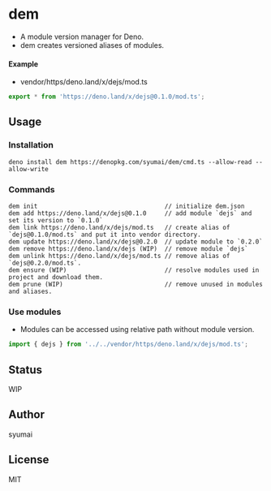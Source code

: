 # dem

- A module version manager for Deno.
- dem creates versioned aliases of modules.

#### Example

- vendor/https/deno.land/x/dejs/mod.ts

```ts
export * from 'https://deno.land/x/dejs@0.1.0/mod.ts';
```

## Usage

### Installation

```console
deno install dem https://denopkg.com/syumai/dem/cmd.ts --allow-read --allow-write
```

### Commands

```console
dem init                                   // initialize dem.json
dem add https://deno.land/x/dejs@0.1.0     // add module `dejs` and set its version to `0.1.0`
dem link https://deno.land/x/dejs/mod.ts   // create alias of `dejs@0.1.0/mod.ts` and put it into vendor directory.
dem update https://deno.land/x/dejs@0.2.0  // update module to `0.2.0`
dem remove https://deno.land/x/dejs (WIP)  // remove module `dejs`
dem unlink https://deno.land/x/dejs/mod.ts // remove alias of `dejs@0.2.0/mod.ts`.
dem ensure (WIP)                           // resolve modules used in project and download them.
dem prune (WIP)                            // remove unused in modules and aliases.
```

### Use modules

- Modules can be accessed using relative path without module version.

```ts
import { dejs } from '../../vendor/https/deno.land/x/dejs/mod.ts';
```

## Status

WIP

## Author

syumai

## License

MIT
